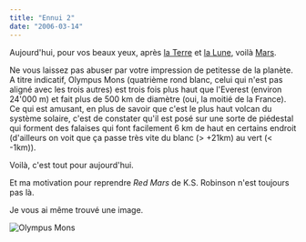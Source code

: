 ```yaml
---
title: "Ennui 2"
date: "2006-03-14"
---
```


Aujourd'hui, pour vos beaux yeux, après [la Terre](http://maps.google.com/maps?q=48%C2%B0%2050%27%2029.90%22%202%C2%B0%2011%27%202.00%22&t=k&hl=en) et [la Lune](http://moon.google.com/), voilà [Mars](http://www.google.com/mars/).

Ne vous laissez pas abuser par votre impression de petitesse de la planète. A titre indicatif, Olympus Mons (quatrième rond blanc, celui qui n'est pas aligné avec les trois autres) est trois fois plus haut que l'Everest (environ 24'000 m) et fait plus de 500 km de diamètre (oui, la moitié de la France).  
Ce qui est amusant, en plus de savoir que c'est le plus haut volcan du système solaire, c'est de constater qu'il est posé sur une sorte de piédestal qui forment des falaises qui font facilement 6 km de haut en certains endroit (d'ailleurs on voit que ça passe très vite du blanc (> +21km) au vert (< -1km)).

Voilà, c'est tout pour aujourd'hui.

Et ma motivation pour reprendre _Red Mars_ de K.S. Robinson n'est toujours pas là.

Je vous ai même trouvé une image.

![Olympus Mons](images/olympusmons.jpg)
